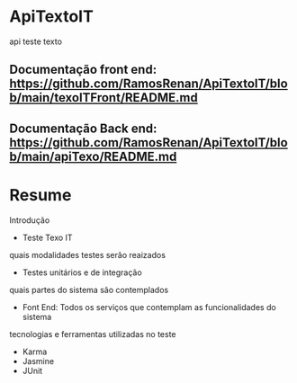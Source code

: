 # ApiTextoIT
api teste texto

## Documentação front end: https://github.com/RamosRenan/ApiTextoIT/blob/main/texoITFront/README.md
## Documentação Back end: https://github.com/RamosRenan/ApiTextoIT/blob/main/apiTexo/README.md


# Resume

Introdução
- Teste Texo IT  

quais modalidades testes serão reaizados
- Testes unitários e de integração

quais partes do sistema são contemplados
- Font End: Todos os serviços que contemplam as funcionalidades do sistema

tecnologias e ferramentas utilizadas no teste
- Karma
- Jasmine
- JUnit
